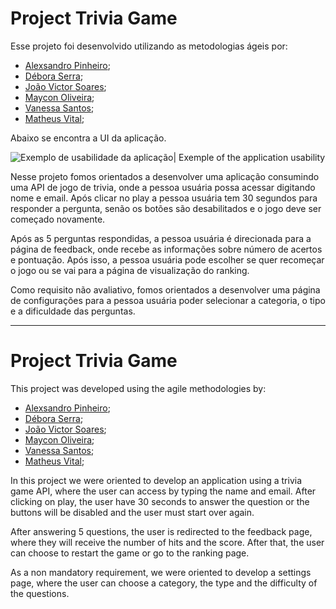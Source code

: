 # Project Trivia Game

Esse projeto foi desenvolvido utilizando as metodologias ágeis por:

* [Alexsandro Pinheiro](https://github.com/Alexsandro-01);
* [Débora Serra](https://github.com/DeboraSerra);
* [João Victor Soares](https://github.com/jvsoarez);
* [Maycon Oliveira](https://github.com/1mayk);
* [Vanessa Santos](https://github.com/VanehSann);
* [Matheus Vital](https://github.com/VitalMatheus);

Abaixo se encontra a UI da aplicação.

![Exemplo de usabilidade da aplicação| Exemple of the application usability](https://github.com/DeboraSerra/project-trivia-game/blob/master/project-trivia.gif)

Nesse projeto fomos orientados a desenvolver uma aplicação consumindo uma API de jogo de trivia, onde a pessoa usuária possa acessar digitando nome e email. Após clicar no play a pessoa usuária tem 30 segundos para responder a pergunta, senão os botões são desabilitados e o jogo deve ser começado novamente.

Após as 5 perguntas respondidas, a pessoa usuária é direcionada para a página de feedback, onde recebe as informações sobre número de acertos e pontuação. Após isso, a pessoa usuária pode escolher se quer recomeçar o jogo ou se vai para a página de visualização do ranking.

Como requisito não avaliativo, fomos orientados a desenvolver uma página de configurações para a pessoa usuária poder selecionar a categoria, o tipo e a dificuldade das perguntas.

<hr />

# Project Trivia Game

This project was developed using the agile methodologies by:

* [Alexsandro Pinheiro](https://github.com/Alexsandro-01);
* [Débora Serra](https://github.com/DeboraSerra);
* [João Victor Soares](https://github.com/jvsoarez);
* [Maycon Oliveira](https://github.com/1mayk);
* [Vanessa Santos](https://github.com/VanehSann);
* [Matheus Vital](https://github.com/VitalMatheus);

In this project we were oriented to develop an application using a trivia game API, where the user can access by typing the name and email. After clicking on play, the user have 30 seconds to answer the question or the buttons will be disabled and the user must start over again.

After answering 5 questions, the user is redirected to the feedback page, where they will receive the number of hits and the score. After that, the user can choose to restart the game or go to the ranking page.

As a non mandatory requirement, we were oriented to develop a settings page, where the user can choose a category, the type and the difficulty of the questions.
